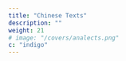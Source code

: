 ```yaml
---
title: "Chinese Texts"
description: ""
weight: 21
# image: "/covers/analects.png"
c: "indigo"
---
```

